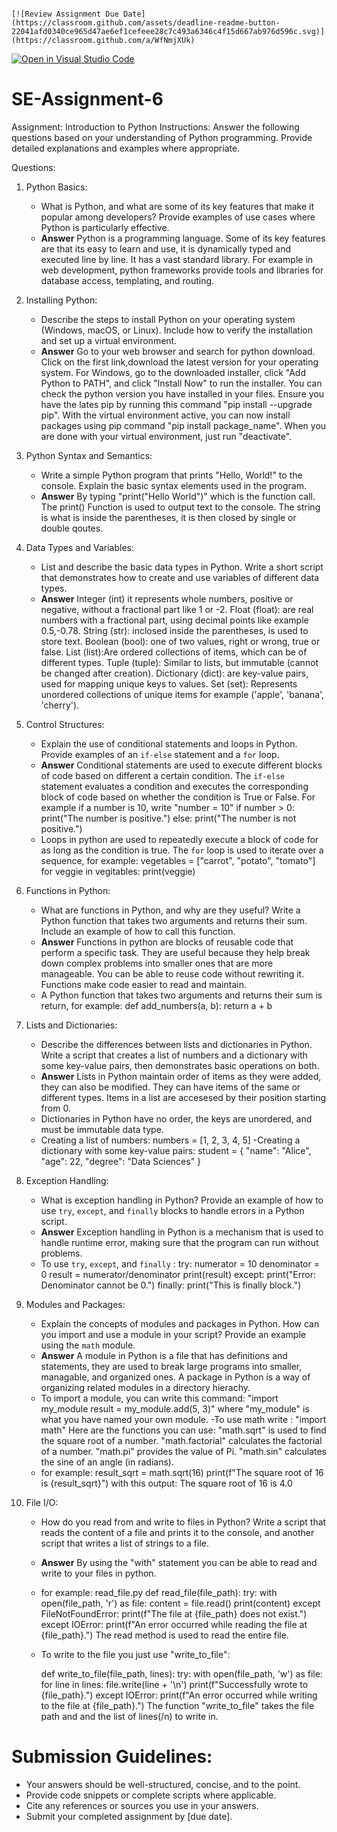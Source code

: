                                                                                                             [![Review Assignment Due Date](https://classroom.github.com/assets/deadline-readme-button-22041afd0340ce965d47ae6ef1cefeee28c7c493a6346c4f15d667ab976d596c.svg)](https://classroom.github.com/a/WfNmjXUk)

[![Open in Visual Studio Code](https://classroom.github.com/assets/open-in-vscode-2e0aaae1b6195c2367325f4f02e2d04e9abb55f0b24a779b69b11b9e10269abc.svg)](https://classroom.github.com/online_ide?assignment_repo_id=15366068&assignment_repo_type=AssignmentRepo)

# SE-Assignment-6

Assignment: Introduction to Python
Instructions:
Answer the following questions based on your understanding of Python programming. Provide detailed explanations and examples where appropriate.

Questions:

1.  Python Basics:

    - What is Python, and what are some of its key features that make it popular among developers? Provide examples of use cases where Python is particularly effective.
    - **Answer** Python is a programming language. Some of its key features are that its easy to learn and use, it is dynamically typed and executed line by line. It has a vast standard library. For example in web development, python frameworks provide tools and libraries for database access, templating, and routing.

2.  Installing Python:

    - Describe the steps to install Python on your operating system (Windows, macOS, or Linux). Include how to verify the installation and set up a virtual environment.
    - **Answer** Go to your web browser and search for python download. Click on the first link,download the latest version for your operating system. For Windows, go to the downloaded installer, click "Add Python to PATH", and click "Install Now" to run the installer. You can check the python version you have installed in your files. Ensure you have the lates pip by running this command "pip install --upgrade pip". With the virtual environment active, you can now install packages using pip command "pip install package_name". When you are done with your virtual environment, just run "deactivate".

3.  Python Syntax and Semantics:

    - Write a simple Python program that prints "Hello, World!" to the console. Explain the basic syntax elements used in the program.
    - **Answer** By typing "print("Hello World")" which is the function call. The print() Function is used to output text to the console. The string is what is inside the parentheses, it is then closed by single or double qoutes.

4.  Data Types and Variables:

    - List and describe the basic data types in Python. Write a short script that demonstrates how to create and use variables of different data types.
    - **Answer** Integer (int) it represents whole numbers, positive or negative, without a fractional part like 1 or -2. Float (float): are real numbers with a fractional part, using decimal points like example 0.5,-0.78. String (str): inclosed inside the parentheses, is used to store text. Boolean (bool): one of two values, right or wrong, true or false. List (list):Are ordered collections of items, which can be of different types. Tuple (tuple): Similar to lists, but immutable (cannot be changed after creation). Dictionary (dict): are key-value pairs, used for mapping unique keys to values. Set (set): Represents unordered collections of unique items for example ('apple', 'banana', 'cherry').

5.  Control Structures:

    - Explain the use of conditional statements and loops in Python. Provide examples of an `if-else` statement and a `for` loop.
    - **Answer** Conditional statements are used to execute different blocks of code based on different a certain condition. The `if-else` statement evaluates a condition and executes the corresponding block of code based on whether the condition is True or False. For example if a number is 10, write "number = 10"
      if number > 0:
      print("The number is positive.")
      else:
      print("The number is not positive.")
    - Loops in python are used to repeatedly execute a block of code for as long as the condition is true. The `for` loop is used to iterate over a sequence, for example:
      vegetables = ["carrot", "potato", "tomato"]
      for veggie in vegitables:
      print(veggie)

6.  Functions in Python:

    - What are functions in Python, and why are they useful? Write a Python function that takes two arguments and returns their sum. Include an example of how to call this function.
    - **Answer** Functions in python are blocks of reusable code that perform a specific task. They are useful because they help break down complex problems into smaller ones that are more manageable. You can be able to reuse code without rewriting it. Functions make code easier to read and maintain.
    - A Python function that takes two arguments and returns their sum is return, for example:
      def add_numbers(a, b):
      return a + b

7.  Lists and Dictionaries:

    - Describe the differences between lists and dictionaries in Python. Write a script that creates a list of numbers and a dictionary with some key-value pairs, then demonstrates basic operations on both.
    - **Answer** Lists in Python maintain order of items as they were added, they can also be modified. They can have items of the same or different types. Items in a list are accesesed by their position starting from 0.
    - Dictionaries in Python have no order, the keys are unordered, and must be immutable data type.
    - Creating a list of numbers: numbers = [1, 2, 3, 4, 5]
      -Creating a dictionary with some key-value pairs: student = {
      "name": "Alice",
      "age": 22,
      "degree": "Data Sciences"
      }

8.  Exception Handling:

    - What is exception handling in Python? Provide an example of how to use `try`, `except`, and `finally` blocks to handle errors in a Python script.
    - **Answer** Exception handling in Python is a mechanism that is used to handle runtime error, making sure that the program can run without problems.
    - To use `try`, `except`, and `finally` :
      try:
      numerator = 10
      denominator = 0
      result = numerator/denominator
      print(result)
      except:
      print("Error: Denominator cannot be 0.")
      finally:
      print("This is finally block.")

9.  Modules and Packages:

    - Explain the concepts of modules and packages in Python. How can you import and use a module in your script? Provide an example using the `math` module.
    - **Answer** A module in Python is a file that has definitions and statements, they are used to break large programs into smaller, managable, and organized ones. A package in Python is a way of organizing related modules in a directory hierachy.
    - To import a module, you can write this command: "import my_module
      result = my_module.add(5, 3)" where "my_module" is what you have named your own module.
      -To use math write : "import math"
      Here are the functions you can use:
      "math.sqrt" is used to find the square root of a number.
      "math.factorial" calculates the factorial of a number.
      "math.pi" provides the value of Pi.
      "math.sin" calculates the sine of an angle (in radians).
    - for example:
      result_sqrt = math.sqrt(16)
      print(f"The square root of 16 is {result_sqrt}")
      with this output: The square root of 16 is 4.0

10. File I/O:

    - How do you read from and write to files in Python? Write a script that reads the content of a file and prints it to the console, and another script that writes a list of strings to a file.
    - **Answer** By using the "with" statement you can be able to read and write to your files in python.
    - for example: read_file.py
      def read_file(file_path):
      try:
      with open(file_path, 'r') as file:
      content = file.read()
      print(content)
      except FileNotFoundError:
      print(f"The file at {file_path} does not exist.")
      except IOError:
      print(f"An error occurred while reading the file at {file_path}.")
      The read method is used to read the entire file.

    - To write to the file you just use "write_to_file":

      def write_to_file(file_path, lines):
      try:
      with open(file_path, 'w') as file:
      for line in lines:
      file.write(line + '\n')
      print(f"Successfully wrote to {file_path}.")
      except IOError:
      print(f"An error occurred while writing to the file at {file_path}.")
      The function "write_to_file" takes the file path and and the list of lines(/n) to write in.

# Submission Guidelines:

- Your answers should be well-structured, concise, and to the point.
- Provide code snippets or complete scripts where applicable.
- Cite any references or sources you use in your answers.
- Submit your completed assignment by [due date].
